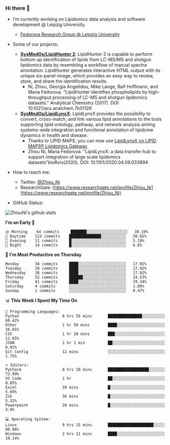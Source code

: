 ### Hi there 👋

- I’m currently working on Lipidomics data analysis and software development @ Leipzig University.
  + [Fedorova Research Group @ Leipzig University](https://home.uni-leipzig.de/fedorova/)
- Some of our projects:
  + **[SysMedOs/LipidHunter 2](https://github.com/SysMedOs/lipidhunter)**: LipidHunter 2 is capable to perform bottom up identification of lipids from LC-MS/MS and shotgun lipidomics data by resembling a workflow of manual spectra annotation. LipidHunter generates interactive HTML output with its unique six-panel-image, which provides an easy way to review, store, and share the identification results. 
    * Ni, Zhixu, Georgia Angelidou, Mike Lange, Ralf Hoffmann, and Maria Fedorova. "LipidHunter identifies phospholipids by high-throughput processing of LC-MS and shotgun lipidomics datasets." Analytical Chemistry (2017). DOI: 10.1021/acs.analchem.7b01126
  + **[SysMedOs/LipidLynxX](https://github.com/SysMedOs/LipidLynxX)**: LipidLynxX provides the possibility to convert, cross-match, and link various lipid annotations to the tools supporting lipid ontology, pathway, and network analysis aiming systems-wide integration and functional annotation of lipidome dynamics in health and disease.
    * Thanks to LIPID MAPS, you can now use [LipidLynxX on LIPID MAPS® Lipidomics Gateway](http://lipidmaps.org/lipidlynxx/)
    * Zhixu Ni, Maria Fedorova. "LipidLynxX: a data transfer hub to support integration of large scale lipidomics datasets"bioRxiv(2020). DOI: 10.1101/2020.04.09.033894
- How to reach me:
  + Twitter: [@Zhixu_Ni](https://twitter.com/Zhixu_Ni)
  + ResearchGate: [https://www.researchgate.net/profile/Zhixu_Ni](https://www.researchgate.net/profile/Zhixu_Ni)

- GitHub Status:

![ZhixuNi's github stats](https://github-readme-stats.vercel.app/api?username=ZhixuNi&show_icons=true&hide=issues)

<!--START_SECTION:waka-->
**I'm an Early 🐤** 

```text
🌞 Morning    64 commits     ███████░░░░░░░░░░░░░░░░░░   30.19% 
🌆 Daytime    123 commits    ██████████████░░░░░░░░░░░   58.02% 
🌃 Evening    11 commits     █░░░░░░░░░░░░░░░░░░░░░░░░   5.19% 
🌙 Night      14 commits     █░░░░░░░░░░░░░░░░░░░░░░░░   6.6%

```
📅 **I'm Most Productive on Thursday** 

```text
Monday       38 commits     ████░░░░░░░░░░░░░░░░░░░░░   17.92% 
Tuesday      38 commits     ████░░░░░░░░░░░░░░░░░░░░░   17.92% 
Wednesday    38 commits     ████░░░░░░░░░░░░░░░░░░░░░   17.92% 
Thursday     52 commits     ██████░░░░░░░░░░░░░░░░░░░   24.53% 
Friday       41 commits     ████░░░░░░░░░░░░░░░░░░░░░   19.34% 
Saturday     4 commits      ░░░░░░░░░░░░░░░░░░░░░░░░░   1.89% 
Sunday       1 commits      ░░░░░░░░░░░░░░░░░░░░░░░░░   0.47%

```


📊 **This Week I Spent My Time On** 

```text
💬 Programming Languages: 
Python                   6 hrs 55 mins       ███████████████░░░░░░░░░░   60.42% 
Other                    1 hr 50 mins        ████░░░░░░░░░░░░░░░░░░░░░   16.01% 
CSV                      1 hr 20 mins        ███░░░░░░░░░░░░░░░░░░░░░░   11.65% 
JSON                     1 hr 1 min          ██░░░░░░░░░░░░░░░░░░░░░░░   8.92% 
Git Config               12 mins             ░░░░░░░░░░░░░░░░░░░░░░░░░   1.75%

🔥 Editors: 
PyCharm                  8 hrs 28 mins       ██████████████████░░░░░░░   73.99% 
VS Code                  1 hr                ██░░░░░░░░░░░░░░░░░░░░░░░   8.85% 
Excel                    39 mins             █░░░░░░░░░░░░░░░░░░░░░░░░   5.69% 
Zsh                      36 mins             █░░░░░░░░░░░░░░░░░░░░░░░░   5.32% 
Powerpoint               26 mins             █░░░░░░░░░░░░░░░░░░░░░░░░   3.9%

💻 Operating System: 
Linux                    9 hrs 15 mins       ████████████████████░░░░░   80.86% 
Windows                  2 hrs 11 mins       ████░░░░░░░░░░░░░░░░░░░░░   19.14%

```


<!--END_SECTION:waka-->
